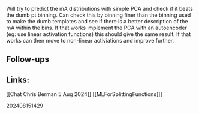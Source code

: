 Will try to predict the mA distributions with simple PCA and check if it beats the dumb pt binning.  Can check this by binning finer than the binning used to make the dumb templates and see if there is a better description of the mA within the bins. If that works implement the PCA with an autoencoder (eg: use linear activation functions) this should give the same result. If that works can then move to non-linear activiations and improve further.



## Follow-ups


## Links: 
[[Chat Chris Berman 5 Aug 2024]]
[[MLForSplittingFunctions]]]


202408151429
